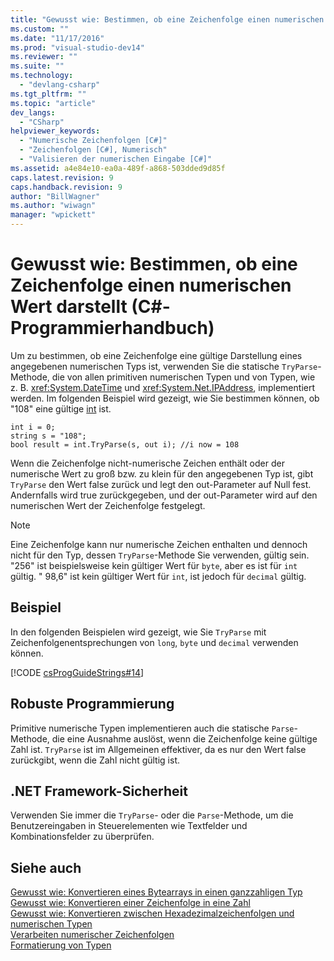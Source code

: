 ```yaml
---
title: "Gewusst wie: Bestimmen, ob eine Zeichenfolge einen numerischen Wert darstellt (C#-Programmierhandbuch) | Microsoft Docs"
ms.custom: ""
ms.date: "11/17/2016"
ms.prod: "visual-studio-dev14"
ms.reviewer: ""
ms.suite: ""
ms.technology: 
  - "devlang-csharp"
ms.tgt_pltfrm: ""
ms.topic: "article"
dev_langs: 
  - "CSharp"
helpviewer_keywords: 
  - "Numerische Zeichenfolgen [C#]"
  - "Zeichenfolgen [C#], Numerisch"
  - "Valisieren der numerischen Eingabe [C#]"
ms.assetid: a4e84e10-ea0a-489f-a868-503dded9d85f
caps.latest.revision: 9
caps.handback.revision: 9
author: "BillWagner"
ms.author: "wiwagn"
manager: "wpickett"
---
```

# Gewusst wie: Bestimmen, ob eine Zeichenfolge einen numerischen Wert darstellt (C#-Programmierhandbuch)
Um zu bestimmen, ob eine Zeichenfolge eine gültige Darstellung eines angegebenen numerischen Typs ist, verwenden Sie die statische `TryParse`\-Methode, die von allen primitiven numerischen Typen und von Typen, wie z. B. <xref:System.DateTime> und <xref:System.Net.IPAddress>, implementiert werden.  Im folgenden Beispiel wird gezeigt, wie Sie bestimmen können, ob "108" eine gültige [int](../../../csharp/language-reference/keywords/int.md) ist.  
  
```  
int i = 0;   
string s = "108";  
bool result = int.TryParse(s, out i); //i now = 108  
```  
  
 Wenn die Zeichenfolge nicht\-numerische Zeichen enthält oder der numerische Wert zu groß bzw. zu klein für den angegebenen Typ ist, gibt `TryParse` den Wert false zurück und legt den out\-Parameter auf Null fest.  Andernfalls wird true zurückgegeben, und der out\-Parameter wird auf den numerischen Wert der Zeichenfolge festgelegt.  
  
> [!NOTE]
>  Eine Zeichenfolge kann nur numerische Zeichen enthalten und dennoch nicht für den Typ, dessen `TryParse`\-Methode Sie verwenden, gültig sein.  "256" ist beispielsweise kein gültiger Wert für `byte`, aber es ist für `int` gültig. "  98,6" ist kein gültiger Wert für `int`, ist jedoch für `decimal` gültig.  
  
## Beispiel  
 In den folgenden Beispielen wird gezeigt, wie Sie `TryParse` mit Zeichenfolgenentsprechungen von `long`, `byte` und `decimal` verwenden können.  
  
 [!CODE [csProgGuideStrings#14](../CodeSnippet/VS_Snippets_VBCSharp/csProgGuideStrings#14)]  
  
## Robuste Programmierung  
 Primitive numerische Typen implementieren auch die statische `Parse`\-Methode, die eine Ausnahme auslöst, wenn die Zeichenfolge keine gültige Zahl ist.  `TryParse` ist im Allgemeinen effektiver, da es nur den Wert false zurückgibt, wenn die Zahl nicht gültig ist.  
  
## .NET Framework-Sicherheit  
 Verwenden Sie immer die `TryParse`\- oder die `Parse`\-Methode, um die Benutzereingaben in Steuerelementen wie Textfelder und Kombinationsfelder zu überprüfen.  
  
## Siehe auch  
 [Gewusst wie: Konvertieren eines Bytearrays in einen ganzzahligen Typ](../../../csharp/programming-guide/types/how-to-convert-a-byte-array-to-an-int.md)   
 [Gewusst wie: Konvertieren einer Zeichenfolge in eine Zahl](../../../csharp/programming-guide/types/how-to-convert-a-string-to-a-number.md)   
 [Gewusst wie: Konvertieren zwischen Hexadezimalzeichenfolgen und numerischen Typen](../../../csharp/programming-guide/types/how-to-convert-between-hexadecimal-strings-and-numeric-types.md)   
 [Verarbeiten numerischer Zeichenfolgen](../Topic/Parsing%20Numeric%20Strings%20in%20the%20.NET%20Framework.md)   
 [Formatierung von Typen](../Topic/Formatting%20Types%20in%20the%20.NET%20Framework.md)